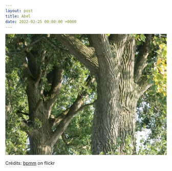 ```yaml
---
layout: post
title: Abel
date: 2022-02-25 00:00:00 +0000
---
```


![Abel](/images/2022-02-25.jpg)

Crédits: [bpmm](https://www.flickr.com/people/bpmm/) on flickr
